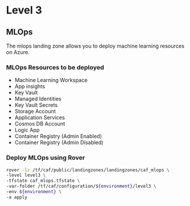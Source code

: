 # Level 3

## MLOps

The mlops landing zone allows you to deploy machine learning resources on Azure.

### MLOps Resources to be deployed

- Machine Learning Workspace
- App insights
- Key Vault
- Managed Identities
- Key Vault Secrets
- Storage Account
- Application Services
- Cosmos DB Account
- Logic App
- Container Registry (Admin Enabled)
- Container Registry (Admin Disabled)

### Deploy MLOps using Rover

```bash
rover -lz /tf/caf/public/landingzones/landingzones/caf_mlops \
-level level3 \
-tfstate caf_mlops.tfstate \
-var-folder /tf/caf/configuration/${environment}/level3 \
-env ${environment} \
-a apply
```
